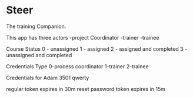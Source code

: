 # Steer

The training Companion.

This app has three actors
-project Coordinator
-trainer
-trainee

Course Status
0 - unassigned
1 - assigned
2 - assigned and completed
3 - unassigned and completed

Credentials Type
0-process coordinator
1-trainer
2-trainee


Credentials for Adam
3501
qwerty


regular token expires in 30m
reset password token expires in 15m